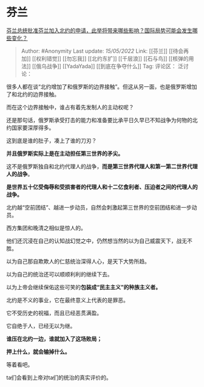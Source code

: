 # 芬兰
[芬兰总统批准芬兰加入北约的申请，此举将带来哪些影响？国际局势可能会发生哪些变化？](https://www.zhihu.com/question/532951463/answer/2487213541)

> Author: #Anonymity
> Last update: *15/05/2022*
> Link: [[芬兰]] [[待会再加]] [[权利错觉]] [[勿忘我]] [[北约东扩]] [[千层浪]] [[石与鸟]] [[核弹的用法]] [[俄乌战争]] [[YadaYada]] [[到底在争夺什么]]
> Tag:
> 评论区：
> 泛讨论：

很多人都在谈“北约增加了和俄罗斯的边界接触”。但这从另一面，也是俄罗斯增加了和北约的边界接触。

而在这个边界接触中，谁占有着先发制人的主动权呢？

还是那句话，俄罗斯承受打击的能力和准备要比承平日久早已不知战争为何物的北约国家要深厚得多。

这到底是谁的肚子，凑上了谁的刀刃？

**并且俄罗斯实际上是在主动担任第三世界的矛尖。**

这不是俄罗斯独自和北约代理人的战争，**而是第三世界代理人和第一第二世界代理人的战争**。

**是世界五十亿受侮辱和受损害者的代理人和十二亿食利者、压迫者之间的代理人的战争。**

北约越“空前团结”、越进一步动员，自然会刺激起第三世界的空前团结和进一步动员。

西方集团和晚清之相似是惊人的。

他们还沉浸在自己的认知战幻觉之中，仍然想当然的以为自己威震天下，战无不胜。

以为自己那自欺欺人的仁慈统治深得人心，是天下大势所趋。

以为自己的统治还可以顺顺利利的继续下去。

以为上帝会继续保佑这些可笑的**包装成“民主主义”的种族主义者。**

北约是不义的事业，它在最终意义上代表的是罪恶。

它不受历史的祝福，而且已经恶贯满盈。

它自绝于人，已经无以为继。

**谁压在北约一边，谁就加入了这场败局；**

**押上什么，就会输掉什么。**

等着看吧。

ta们会看到上帝对ta们的统治的真实评价的。
